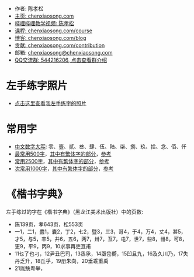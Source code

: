 <!-- sign begin -->
- 作者: 陈孝松
- [主页: chenxiaosong.com](https://chenxiaosong.com/)
- [哔哩哔哩教学视频: 陈孝松](https://chenxiaosong.com/video.html)
- [课程: chenxiaosong.com/course](https://chenxiaosong.com/course.html)
- [博客: chenxiaosong.com/blog](https://chenxiaosong.com/blog.html)
- [贡献: chenxiaosong.com/contribution](https://chenxiaosong.com/contribution.html)
- 邮箱: <chenxiaosong@chenxiaosong.com>
- [QQ交流群: 544216206, 点击查看群介绍](https://chenxiaosong.com/q.html)

<!-- sign end -->
# 左手练字照片

- [点击这里查看我左手练字的照片](https://gitee.com/chenxiaosonggitee/blog/blob/master/src/gitee-md/左手练字的照片.md)

# 常用字

- [中文数字大写](https://baike.baidu.com/item/%E4%B8%AD%E6%96%87%E6%95%B0%E5%AD%97/2921705#2): 零、壹、贰、叁、肆、伍、陆、柒、捌、玖、拾、念、佰、仟
- [最常用500字](https://gitee.com/chenxiaosonggitee/tmp/blob/master/calligraphy/frequently-used/500/500.md)，[其中有繁体字的部分](https://gitee.com/chenxiaosonggitee/tmp/blob/master/calligraphy/frequently-used/500/500-traditional.md)，[参考](https://baike.baidu.com/item/%E5%B8%B8%E7%94%A8%E5%AD%97/10071115#2)
- [常用2500字](https://gitee.com/chenxiaosonggitee/tmp/blob/master/calligraphy/frequently-used/2500/2500.md)，[其中有繁体字的部分](https://gitee.com/chenxiaosonggitee/tmp/blob/master/calligraphy/frequently-used/2500/2500-traditional.md)，[参考](https://baike.baidu.com/item/%E7%8E%B0%E4%BB%A3%E6%B1%89%E8%AF%AD%E5%B8%B8%E7%94%A8%E5%AD%97%E8%A1%A8/8922402#8-1)
- [次常用1000字](https://gitee.com/chenxiaosonggitee/tmp/blob/master/calligraphy/frequently-used/1000/1000.md)，[其中有繁体字的部分](https://gitee.com/chenxiaosonggitee/tmp/blob/master/calligraphy/frequently-used/1000/1000-traditional.md)，[参考](https://baike.baidu.com/item/%E7%8E%B0%E4%BB%A3%E6%B1%89%E8%AF%AD%E5%B8%B8%E7%94%A8%E5%AD%97%E8%A1%A8/8922402#8-2)

# 《楷书字典》

左手练过的字在《楷书字典》（黑龙江美术出版社）中的页数:

- 陈139页，孝643页，松553页
- 一1，二1，蠹1，囊2，丁2，七2，暨3，三3，哥4，于4，万4，丈4，甚5，才5，与5，丰5，井6，五6，两7，卅7，互7，屯7，世7，些8，卌8，可8，更9，平9，丙9，10求事再吏亘甫
- 11乜了也刁，12尹丑巴司，13丞承，14亟卺嚮，15凹且九，16及久川乃，17失丹乏升，18丘乎，19册朱向，20垂乖重禹
- 21胤兟粤举，

